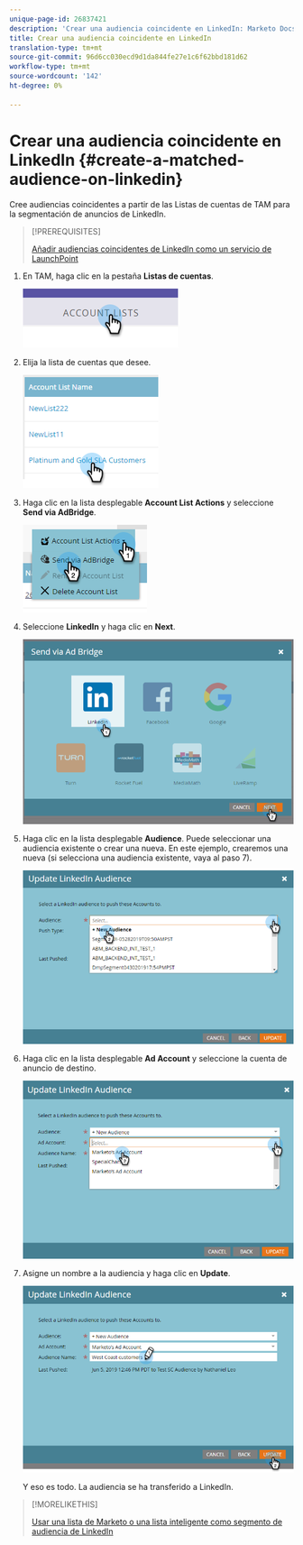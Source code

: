 ```yaml
---
unique-page-id: 26837421
description: 'Crear una audiencia coincidente en LinkedIn: Marketo Docs: Documentación del producto'
title: Crear una audiencia coincidente en LinkedIn
translation-type: tm+mt
source-git-commit: 96d6cc030ecd9d1da844fe27e1c6f62bbd181d62
workflow-type: tm+mt
source-wordcount: '142'
ht-degree: 0%

---
```



# Crear una audiencia coincidente en LinkedIn {#create-a-matched-audience-on-linkedin}

Cree audiencias coincidentes a partir de las Listas de cuentas de TAM para la segmentación de anuncios de LinkedIn.

>[!PREREQUISITES]
>
>[Añadir audiencias coincidentes de LinkedIn como un servicio de LaunchPoint](/help/marketo/product-docs/demand-generation/ad-network-integrations/add-linkedin-matched-audiences-as-a-launchpoint-service.md)

1. En TAM, haga clic en la pestaña **Listas de cuentas**.

   ![](assets/one-1.png)

1. Elija la lista de cuentas que desee.

   ![](assets/two.png)

1. Haga clic en la lista desplegable **Account List Actions** y seleccione **Send via AdBridge**.

   ![](assets/three-1.png)

1. Seleccione **LinkedIn** y haga clic en **Next**.

   ![](assets/four-1.png)

1. Haga clic en la lista desplegable **Audience**. Puede seleccionar una audiencia existente o crear una nueva. En este ejemplo, crearemos una nueva (si selecciona una audiencia existente, vaya al paso 7).

   ![](assets/five-1.png)

1. Haga clic en la lista desplegable **Ad Account** y seleccione la cuenta de anuncio de destino.

   ![](assets/six-1.png)

1. Asigne un nombre a la audiencia y haga clic en **Update**.

   ![](assets/seven.png)

   Y eso es todo. La audiencia se ha transferido a LinkedIn.

>[!MORELIKETHIS]
>
>[Usar una lista de Marketo o una lista inteligente como segmento de audiencia de LinkedIn](/help/marketo/product-docs/demand-generation/social/social-functions/use-a-marketo-list-or-smart-list-as-a-linkedin-audience-segment.md)
